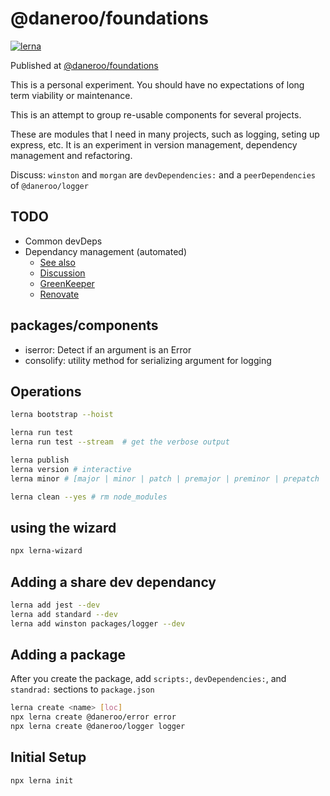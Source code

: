 # @daneroo/foundations

[![lerna](https://img.shields.io/badge/maintained%20with-lerna-cc00ff.svg)](https://lernajs.io/)

Published at [@daneroo/foundations](https://github.com/daneroo/foundations)

This is a personal experiment. You should have no expectations of long term viability or maintenance.

This is an attempt to group re-usable components for several projects.

These are modules that I need in many projects, such as logging, seting up express, etc.
It is an experiment in version management, dependency management and refactoring.

Discuss: `winston` and `morgan` are `devDependencies:` and a `peerDependencies` of `@daneroo/logger`

## TODO

- Common devDeps
- Dependancy management (automated)
  - [See also](https://github.com/semantic-release/semantic-release)
  - [Discussion](https://glebbahmutov.com/blog/renovate-app/)
  - [GreenKeeper](https://greenkeeper.io/)
  - [Renovate](https://renovatebot.com/)

## packages/components

- iserror: Detect if an argument is an Error
- consolify: utility method for serializing argument for logging

## Operations

```bash
lerna bootstrap --hoist

lerna run test
lerna run test --stream  # get the verbose output

lerna publish
lerna version # interactive
lerna minor # [major | minor | patch | premajor | preminor | prepatch | prerelease]

lerna clean --yes # rm node_modules
```

## using the wizard

```bash
npx lerna-wizard
```

## Adding a share dev dependancy

```bash
lerna add jest --dev
lerna add standard --dev
lerna add winston packages/logger --dev
```

## Adding a package

After you create the package, add `scripts:`, `devDependencies:`, and `standrad:`
sections to `package.json`

```bash
lerna create <name> [loc]
npx lerna create @daneroo/error error
npx lerna create @daneroo/logger logger
```

## Initial Setup

```bash
npx lerna init
```
